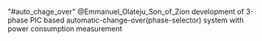"#auto_chage_over" 
@Emmanuel_Olateju_Son_of_Zion
development of 3-phase PIC based automatic-change-over(phase-selector) system with power consumption measurement
